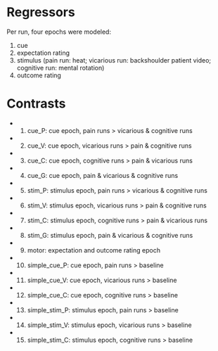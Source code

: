 # Regressors

Per run, four epochs were modeled:

1. cue
2. expectation rating
3. stimulus (pain run: heat; vicarious run: backshoulder patient video; cognitive run: mental rotation)
4. outcome rating

# Contrasts

- 1. cue_P: cue epoch, pain runs > vicarious & cognitive runs
- 2. cue_V: cue epoch, vicarious runs > pain & cognitive runs
- 3. cue_C: cue epoch, cognitive runs > pain & vicarious runs
- 4. cue_G: cue epoch, pain & vicarious & cognitive runs
- 5. stim_P: stimulus epoch, pain runs > vicarious & cognitive runs
- 6. stim_V: stimulus epoch, vicarious runs > pain & cognitive runs
- 7. stim_C: stimulus epoch, cognitive runs > pain & vicarious runs
- 8. stim_G: stimulus epoch, pain & vicarious & cognitive runs
- 9. motor: expectation and outcome rating epoch
- 10. simple_cue_P: cue epoch, pain runs > baseline
- 11. simple_cue_V: cue epoch, vicarious runs > baseline
- 12. simple_cue_C: cue epoch, cognitive runs > baseline
- 13. simple_stim_P: stimulus epoch, pain runs > baseline
- 14. simple_stim_V: stimulus epoch, vicarious runs > baseline
- 15. simple_stim_C: stimulus epoch, cognitive runs > baseline
